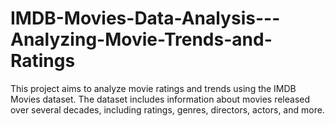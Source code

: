 # IMDB-Movies-Data-Analysis---Analyzing-Movie-Trends-and-Ratings
This project aims to analyze movie ratings and trends using the IMDB Movies dataset. The dataset includes information about movies released over several decades, including ratings, genres, directors, actors, and more.
